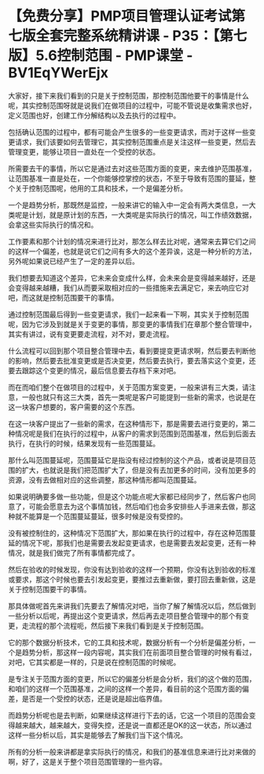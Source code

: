 # 【免费分享】PMP项目管理认证考试第七版全套完整系统精讲课 - P35：【第七版】5.6控制范围 - PMP课堂 - BV1EqYWerEjx

大家好，接下来我们看到的只是关于控制范围，那控制范围他要干的事情是什么呢，其实控制范围呀就是说我们在做项目的过程中，可能不管说是收集需求也好，定义范围也好，创建工作分解结构以及去执行的过程中。

包括确认范围的过程中，都有可能会产生很多的一些变更请求，而对于这样一些变更请求，我们该要如何去管理它，其实控制范围重点是关注这样一些变更，然后去管理变更，能够让项目一直处在一个受控的状态。

所需要去干的事情，所以它是通过去对这些范围方面的变更，来去维护范围基准，让范围基准一直是处在，一个你能够控掌控的状态，不至于导致有范围的蔓延，整个关于控制范围呢，他用的工具和技术，一个是偏差分析。

一个是趋势分析，那既然是监控，一般来讲它的输入中一定会有两大类信息，一大类呢是计划，就是原计划的东西，一大类呢是实际执行的情况，叫工作绩效数据，会拿这些实际执行的情况和。

工作要素和那个计划的情况来进行比对，那怎么样去比对呢，通常来去算它们之间的这样一个偏差，也就是说它们之间有多大的这个差异诶，这是一种分析的方法，另外呢如果说已经产生了一定的差异以后。

我们想要去知道这个差异，它未来会变成什么样，会未来会是变得越来越好，还是会变得越来越糟，我们从而要采取相对应的一些措施来去满足它，来去响应它对吧，而这就是控制范围要干的事情。

通过控制范围最后得到一些变更请求，我们一起来看一下啊，其实关于控制范围呢，因为它涉及到就是关于变更的事情，那变更的事情我们在章那个整合管理中，其实有讲过，说有变更要走流程，对不对，要走流程。

什么流程可以回到那个项目整合管理中去，看到要提变更请求啊，然后要去判断他的影响，然后要去批准变更或是否决变更，然后要去执行，要去落实这个变更，还要去跟踪这个变更的情况，最后信息要去存档下来对吧。

而在而咱们整个在做项目的过程中，关于范围方案变更，一般来讲有三大类，请注意，一般也就只有这三大类，首先一类呢是客户可能提到一些新的需求，也说是在这一块客户想要的，客户需要的这个东西。

在这一块客户提出了一些新的需求，在这种情形下，那是需要去进行变更的，第二种情况呢是我们在执行的过程中，从客户的需求到范围到范围基准，然后到后面去执行，在执行的时候，结果发现有一些范围蔓延。

那什么叫范围蔓延呢，范围蔓延它是指没有经过控制的这个产品，或者说是项目范围的扩大，也就说是我们把范围扩大了，但是没有去加更多的时间，没有加更多的资源，没有去做相对应的这些调整，那这种情形都叫范围蔓延。

如果说明确要多做一些功能，但是这个功能点呢大家都已经同步了，然后客户也同意了，可能会愿意去为这个事情加钱，然后咱们也会多安排些人手进来去做，那这种就不能算是一个范围蔓延蔓延，很多时候是没有受控的。

没有被控制住的，这种情况下范围扩大，那如果在执行的过程中，存在这种范围蔓延的情况下呢，那我们也是需要去发起变更请求，也是需要去发起变更，还有一种情况，就是我们做完了所有事情都完成了。

然后在验收的时候发现，你没有达到验收的这样一个预期，你没有达到验收的标准或要求，那这个时候也要去引发起变更，要推过去重新做，要打回去重新做，这是关于控制范围要干的事情。

那具体做呢首先来讲我们先要去了解情况对吧，当你了解了解情况以后，然后做到一些分析以后呢，再提出这个变更请求，然后再去走项目整合管理中的那个有变更，走流程的那个流程呃，然后接下来我们看到是关于控制范围。

它的那个数据分析技术，它的工具和技术呢，数据分析有一个分析是偏差分析，一个是趋势分析，那这样一段内容呢，其实我们在前面项目整合管理的时候有看过，对吧，它其实都是一样的，只是说在控制范围的时候呢。

是专注关于范围方面的变更，所以它的偏差分析是会分析，我们的这个做的范围，和咱们的这样一个范围基准，之间的这样一个差异，看目前的这个范围方面的偏差，是否是一个受控的状态，还是说是超出临界值。

而趋势分析呢也是去判断，如果继续这样进行下去的话，它这一个项目的范围会变得越来越大，越来越大，变得失控，还是说一直都还是OK的这一状态，所以通过这样一些分析以后，其实是能够去了解我们当下这个情况。

所有的分析一般来讲都是拿实际执行的情况，和我们的基准信息来进行比对来做的啊，好了，这是关于整个项目范围管理的一些内容。

